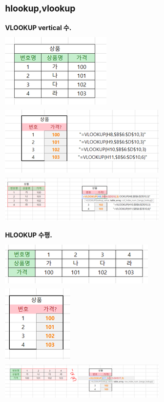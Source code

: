 # hlookup,vlookup

## VLOOKUP  vertical 수.



![](../.gitbook/assets/image.png)

![](../.gitbook/assets/image%20%283%29.png)

![](../.gitbook/assets/image%20%282%29.png)

## HLOOKUP 수평.

![](../.gitbook/assets/image%20%285%29.png)



![](../.gitbook/assets/image%20%286%29.png)

![](../.gitbook/assets/image%20%284%29.png)


